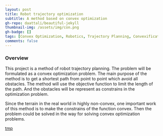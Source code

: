 ```yaml
---
layout: post
title: Robot trajectory optimization
subtitle: A method based on convex optimization
gh-repo: daattali/beautiful-jekyll
thumbnail-img: /assets/img/con.png
gh-badge: []
tags: [Convex Optimization, Robotics, Trajectory Planning, Convexification]
comments: false
---
```


### Overview

This project is a method of robot trajectory planning. The problem will be formulated as a convex optimization problem. The main purpose of the method is to get a shortest path from point to point which avoid all obstacles. The method will use the objective function to limit the length of the path. And the obstacles will be represent as constrains in the optimization problem.

Since the terrain in the real world in highly non-convex, one important work of this method is to make the constrains of the function convex. Then the problem could be solved in the way for solving convex optimization problems.

[tmp](./assets/img/IEEE_Conference_Template.pdf)

